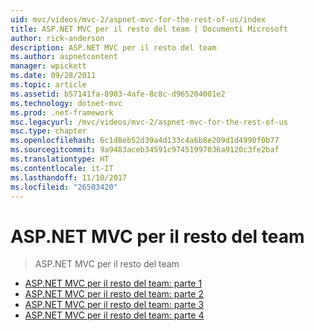 ```yaml
---
uid: mvc/videos/mvc-2/aspnet-mvc-for-the-rest-of-us/index
title: ASP.NET MVC per il resto del team | Documenti Microsoft
author: rick-anderson
description: ASP.NET MVC per il resto del team
ms.author: aspnetcontent
manager: wpickett
ms.date: 09/28/2011
ms.topic: article
ms.assetid: b57141fa-8903-4afe-8c8c-d965204001e2
ms.technology: dotnet-mvc
ms.prod: .net-framework
msc.legacyurl: /mvc/videos/mvc-2/aspnet-mvc-for-the-rest-of-us
msc.type: chapter
ms.openlocfilehash: 6c1d8eb52d39a4d133c4a6b8e209d1d4990f0b77
ms.sourcegitcommit: 9a9483aceb34591c97451997036a9120c3fe2baf
ms.translationtype: HT
ms.contentlocale: it-IT
ms.lasthandoff: 11/10/2017
ms.locfileid: "26503420"
---
```

<a name="aspnet-mvc-for-the-rest-of-us"></a>ASP.NET MVC per il resto del team
====================
> ASP.NET MVC per il resto del team


- [ASP.NET MVC per il resto del team: parte 1](aspnet-mvc-for-the-rest-of-us-part-1.md)
- [ASP.NET MVC per il resto del team: parte 2](aspnet-mvc-for-the-rest-of-us-part-2.md)
- [ASP.NET MVC per il resto del team: parte 3](aspnet-mvc-for-the-rest-of-us-part-3.md)
- [ASP.NET MVC per il resto del team: parte 4](aspnet-mvc-for-the-rest-of-us-part-4.md)
